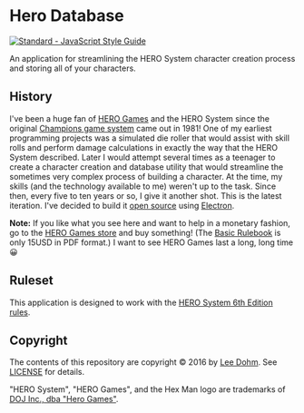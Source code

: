 # Hero Database

[![Standard - JavaScript Style Guide](https://img.shields.io/badge/code%20style-standard-brightgreen.svg)](http://standardjs.com/)

An application for streamlining the HERO System character creation process and storing all of your characters.

## History

I've been a huge fan of [HERO Games][hero-games] and the HERO System since the original [Champions game system][champions] came out in 1981! One of my earliest programming projects was a simulated die roller that would assist with skill rolls and perform damage calculations in exactly the way that the HERO System described. Later I would attempt several times as a teenager to create a character creation and database utility that would streamline the sometimes very complex process of building a character. At the time, my skills (and the technology available to me) weren't up to the task. Since then, every five to ten years or so, I give it another shot. This is the latest iteration. I've decided to build it [open source][license] using [Electron][electron].

**Note:** If you like what you see here and want to help in a monetary fashion, go to the [HERO Games store][hero-games] and buy something! (The [Basic Rulebook][basic-rulebook] is only 15USD in PDF format.) I want to see HERO Games last a long, long time :grinning:

## Ruleset

This application is designed to work with the [HERO System 6th Edition rules][sixth-edition].

## Copyright

The contents of this repository are copyright &copy; 2016 by [Lee Dohm](http://www.lee-dohm.com). See [LICENSE][license] for details.

"HERO System", "HERO Games", and the Hex Man logo are trademarks of [DOJ Inc., dba "Hero Games"][hero-games].

[basic-rulebook]: http://www.herogames.com/forums/store/product/77-hero-system-basic-rulebook-pdf/
[champions]: https://en.wikipedia.org/wiki/Champions_(role-playing_game)
[electron]: http://electron.atom.io
[hero-games]: http://www.herogames.com/
[license]: https://raw.githubusercontent.com/lee-dohm/hero-database/master/LICENSE.md
[sixth-edition]: http://www.herogames.com/forums/store/category/2-hero-system-6th-edition/
